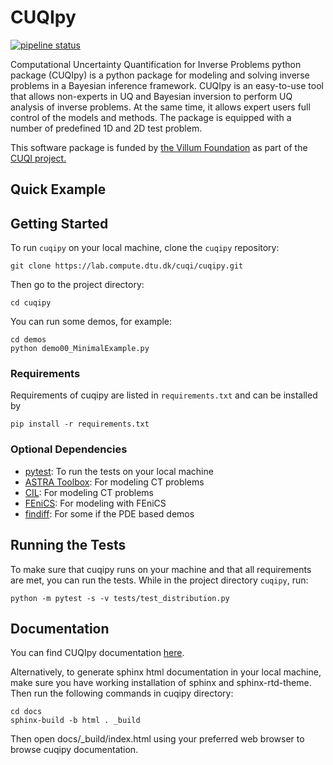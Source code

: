 # CUQIpy

[![pipeline status](https://lab.compute.dtu.dk/cuqi/cuqipy/badges/master/pipeline.svg)](https://lab.compute.dtu.dk/cuqi/cuqipy/commits/master)

 Computational Uncertainty Quantification for Inverse Problems python package (CUQIpy) is a python package for modeling and solving inverse problems in a Bayesian inference framework. CUQIpy is an easy-to-use tool that allows non-experts in UQ and Bayesian inversion to perform UQ analysis of inverse problems. At the same time, it allows expert users full control of the models and methods. The package is equipped with a number of predefined 1D and 2D test problem.

 This software package is funded by [the Villum Foundation](https://veluxfoundations.dk/en/forskning/teknisk-og-naturvidenskabelig-forskning) as part of the [CUQI project.](https://www.compute.dtu.dk/english/cuqi)

## Quick Example

## Getting Started
To run `cuqipy` on your local machine, clone the `cuqipy` repository:

```{r, engine='bash', count_lines}
git clone https://lab.compute.dtu.dk/cuqi/cuqipy.git
```

Then go to the project directory:
```{r, engine='bash', count_lines}
cd cuqipy
```

You can run some demos, for example: 
```{r, engine='bash', count_lines}
cd demos
python demo00_MinimalExample.py 
```

### Requirements
Requirements of cuqipy are listed in `requirements.txt` and can be installed by
```{r, engine='bash', count_lines}
pip install -r requirements.txt 
```

### Optional Dependencies
- [pytest](https://docs.pytest.org): To run the tests on your local machine
- [ASTRA Toolbox](https://github.com/astra-toolbox/astra-toolbox): For modeling CT problems
- [CIL](https://github.com/TomographicImaging/CIL): For modeling CT problems
- [FEniCS](https://fenicsproject.org): For modeling with FEniCS
- [findiff](https://github.com/maroba/findiff): For some if the PDE based demos

## Running the Tests

To make sure that cuqipy runs on your machine and that all requirements
are met, you can run the tests. While in the project
directory `cuqipy`, run:

```{r, engine='bash', count_lines}
python -m pytest -s -v tests/test_distribution.py 
```

## Documentation

You can find CUQIpy documentation [here](https://cuqi.gitlab.io/cuqipy/). 

Alternatively, to generate sphinx html documentation in your local machine, 
make sure you have working installation of sphinx and sphinx-rtd-theme. 
Then run the following commands in cuqipy directory:  

```{r, engine='bash', count_lines}
cd docs
sphinx-build -b html . _build
```

Then open docs/_build/index.html using your preferred web browser to browse
cuqipy documentation. 


